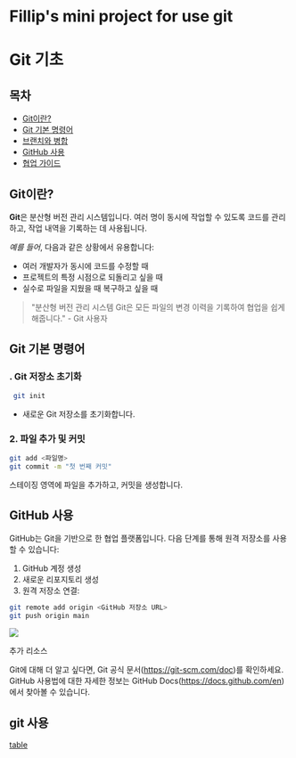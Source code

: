 # Fillip's mini project for use git


# Git 기초


## 목차


- <a href="https://velog.io/@euisuk-chung/1.-%EA%B9%83Git%EC%9D%B4%EB%9E%80">Git이란?</a>
- <a href="https://velog.io/@yeonjoo7/GIT%EA%B8%B0%EB%B3%B8-%EB%AA%85%EB%A0%B9%EC%96%B4%EB%93%A4">Git 기본 명령어</a>
- <a href="https://git-scm.com/book/ko/v2/Git-%EB%B8%8C%EB%9E%9C%EC%B9%98-%EB%B8%8C%EB%9E%9C%EC%B9%98%EC%99%80-Merge-%EC%9D%98-%EA%B8%B0%EC%B4%88">브랜치와 병합</a>
- <a href="https://devyihyun.tistory.com/30">GitHub 사용</a>
- <a href="https://velog.io/@jinuku/Git-%ED%98%91%EC%97%85-%EA%B0%80%EC%9D%B4%EB%93%9C">협업 가이드</a>

## Git이란?

**Git**은 분산형 버전 관리 시스템입니다. 여러 명이 동시에 작업할 수 있도록 코드를 관리하고, 작업 내역을 기록하는 데 사용됩니다.

*예를 들어*, 다음과 같은 상황에서 유용합니다:

- 여러 개발자가 동시에 코드를 수정할 때
- 프로젝트의 특정 시점으로 되돌리고 싶을 때
- 실수로 파일을 지웠을 때 복구하고 싶을 때

>"분산형 버전 관리 시스템 Git은 모든 파일의 변경 이력을 기록하여 협업을 쉽게 해줍니다." - Git 사용자

## Git 기본 명령어

### . Git 저장소 초기화

```bash
 git init
```

- 새로운 Git 저장소를 초기화합니다.

### 2. 파일 추가 및 커밋

```bash
git add <파일명>
git commit -m "첫 번째 커밋"
```
스테이징 영역에 파일을 추가하고, 커밋을 생성합니다.

## GitHub 사용


GitHub는 Git을 기반으로 한 협업 플랫폼입니다. 다음 단계를 통해 원격 저장소를 사용할 수 있습니다:

1. GitHub 계정 생성
2. 새로운 리포지토리 생성
3. 원격 저장소 연결:

```bash
git remote add origin <GitHub 저장소 URL>
git push origin main
```
<img src="https://git-scm.com/images/logos/downloads/Git-Logo-2Color.png"/>

추가 리소스

Git에 대해 더 알고 싶다면, Git 공식 문서(https://git-scm.com/doc)를 확인하세요.
GitHub 사용법에 대한 자세한 정보는 GitHub Docs(https://docs.github.com/en)에서 찾아볼 수 있습니다.

## git 사용 

<a href="https://www.tablesgenerator.com/markdown_tables">table</a>